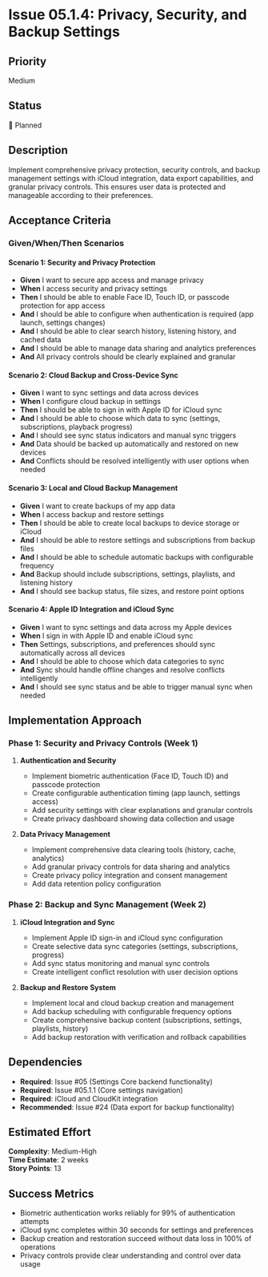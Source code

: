 # Issue 05.1.4: Privacy, Security, and Backup Settings

## Priority
Medium

## Status
🔄 Planned

## Description
Implement comprehensive privacy protection, security controls, and backup management settings with iCloud integration, data export capabilities, and granular privacy controls. This ensures user data is protected and manageable according to their preferences.

## Acceptance Criteria

### Given/When/Then Scenarios

#### Scenario 1: Security and Privacy Protection
- **Given** I want to secure app access and manage privacy
- **When** I access security and privacy settings
- **Then** I should be able to enable Face ID, Touch ID, or passcode protection for app access
- **And** I should be able to configure when authentication is required (app launch, settings changes)
- **And** I should be able to clear search history, listening history, and cached data
- **And** I should be able to manage data sharing and analytics preferences
- **And** All privacy controls should be clearly explained and granular

#### Scenario 2: Cloud Backup and Cross-Device Sync
- **Given** I want to sync settings and data across devices
- **When** I configure cloud backup in settings
- **Then** I should be able to sign in with Apple ID for iCloud sync
- **And** I should be able to choose which data to sync (settings, subscriptions, playback progress)
- **And** I should see sync status indicators and manual sync triggers
- **And** Data should be backed up automatically and restored on new devices
- **And** Conflicts should be resolved intelligently with user options when needed

#### Scenario 3: Local and Cloud Backup Management
- **Given** I want to create backups of my app data
- **When** I access backup and restore settings
- **Then** I should be able to create local backups to device storage or iCloud
- **And** I should be able to restore settings and subscriptions from backup files
- **And** I should be able to schedule automatic backups with configurable frequency
- **And** Backup should include subscriptions, settings, playlists, and listening history
- **And** I should see backup status, file sizes, and restore point options

#### Scenario 4: Apple ID Integration and iCloud Sync
- **Given** I want to sync settings and data across my Apple devices
- **When** I sign in with Apple ID and enable iCloud sync
- **Then** Settings, subscriptions, and preferences should sync automatically across all devices
- **And** I should be able to choose which data categories to sync
- **And** Sync should handle offline changes and resolve conflicts intelligently
- **And** I should see sync status and be able to trigger manual sync when needed

## Implementation Approach

### Phase 1: Security and Privacy Controls (Week 1)
1. **Authentication and Security**
   - Implement biometric authentication (Face ID, Touch ID) and passcode protection
   - Create configurable authentication timing (app launch, settings access)
   - Add security settings with clear explanations and granular controls
   - Create privacy dashboard showing data collection and usage

2. **Data Privacy Management**
   - Implement comprehensive data clearing tools (history, cache, analytics)
   - Add granular privacy controls for data sharing and analytics
   - Create privacy policy integration and consent management
   - Add data retention policy configuration

### Phase 2: Backup and Sync Management (Week 2)
1. **iCloud Integration and Sync**
   - Implement Apple ID sign-in and iCloud sync configuration
   - Create selective data sync categories (settings, subscriptions, progress)
   - Add sync status monitoring and manual sync controls
   - Create intelligent conflict resolution with user decision options

2. **Backup and Restore System**
   - Implement local and cloud backup creation and management
   - Add backup scheduling with configurable frequency options
   - Create comprehensive backup content (subscriptions, settings, playlists, history)
   - Add backup restoration with verification and rollback capabilities

## Dependencies
- **Required**: Issue #05 (Settings Core backend functionality)
- **Required**: Issue #05.1.1 (Core settings navigation)
- **Required**: iCloud and CloudKit integration
- **Recommended**: Issue #24 (Data export for backup functionality)

## Estimated Effort
**Complexity**: Medium-High  
**Time Estimate**: 2 weeks  
**Story Points**: 13

## Success Metrics
- Biometric authentication works reliably for 99% of authentication attempts
- iCloud sync completes within 30 seconds for settings and preferences
- Backup creation and restoration succeed without data loss in 100% of operations
- Privacy controls provide clear understanding and control over data usage